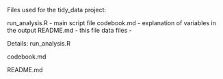 Files used for the tidy_data project:

run_analysis.R - main script file
codebook.md - explanation of variables in the output
README.md - this file
data files - 

Details:
run_analysis.R



codebook.md




README.md
